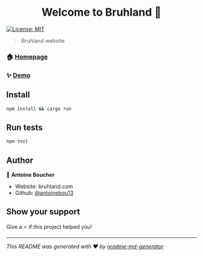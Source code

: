 <h1 align="center">Welcome to Bruhland 👋</h1>
<p>
  <a href="#" target="_blank">
    <img alt="License: MIT" src="https://img.shields.io/badge/License-MIT-yellow.svg" />
  </a>
</p>

> Bruhland website

### 🏠 [Homepage](bruhland.com)

### ✨ [Demo](bruhland.com)

## Install

```sh
npm install && cargo run
```

## Run tests

```sh
npm test
```

## Author

👤 **Antoine Boucher**

* Website: bruhland.com
* Github: [@antoinebou13](https://github.com/antoinebou13)

## Show your support

Give a ⭐️ if this project helped you!

***
_This README was generated with ❤️ by [readme-md-generator](https://github.com/kefranabg/readme-md-generator)_